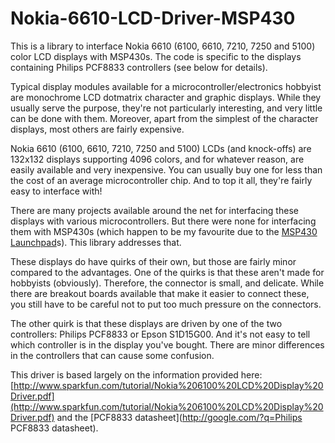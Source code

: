 Nokia-6610-LCD-Driver-MSP430
============================

This is a library to interface Nokia 6610 (6100, 6610, 7210, 7250 and 5100) color LCD displays with MSP430s. The code is specific to the displays containing Philips PCF8833 controllers (see below for details).

Typical display modules available for a microcontroller/electronics hobbyist are monochrome LCD dotmatrix character and graphic displays.
While they usually serve the purpose, they're not particularly interesting, and very little can be done with them.
Moreover, apart from the simplest of the character displays, most others are fairly expensive.

Nokia 6610 (6100, 6610, 7210, 7250 and 5100) LCDs (and knock-offs) are 132x132 displays supporting 4096 colors, and for whatever reason, are easily available and very inexpensive.
You can usually buy one for less than the cost of an average microcontroller chip. And to top it all, they're fairly easy to interface with!

There are many projects available around the net for interfacing these displays with various microcontrollers. But there were none for interfacing them with MSP430s (which happen to be my favourite due to the [MSP430 Launchpad](http://processors.wiki.ti.com/index.php/MSP430_LaunchPad)s). This library addresses that.

These displays do have quirks of their own, but those are fairly minor compared to the advantages. One of the quirks is that these aren't made for hobbyists (obviously). Therefore, the connector is small, and delicate. While there are breakout boards available that make it easier to connect these, you still have to be careful not to put too much pressure on the connectors.

The other quirk is that these displays are driven by one of the two controllers: Philips PCF8833 or Epson S1D15G00. And it's not easy to tell which controller is in the display you've bought. There are minor differences in the controllers that can cause some confusion.

This driver is based largely on the information provided here: [http://www.sparkfun.com/tutorial/Nokia%206100%20LCD%20Display%20Driver.pdf](http://www.sparkfun.com/tutorial/Nokia%206100%20LCD%20Display%20Driver.pdf) and the [PCF8833 datasheet](http://google.com/?q=Philips PCF8833 datasheet).
